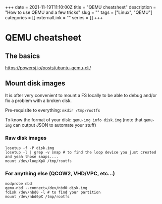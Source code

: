 +++
date = 2021-11-19T11:10:00Z
title = "QEMU cheatsheet"
description = "How to use QEMU and a few tricks"
slug = ""
tags = ["Linux", "QEMU"]
categories = []
externalLink = ""
series = []
+++

# QEMU cheatsheet

## The basics

https://powersj.io/posts/ubuntu-qemu-cli/

## Mount disk images

It is ofter very convenient to mount a FS locally to be able to debug and/or fix a problem with a broken disk.

Pre-requisite to everything: `mkdir /tmp/rootfs`

To know the format of your disk: `qemu-img info disk.img` (note that `qemu-img` can output JSON to automate your stuff)

### Raw disk images

```
losetup -f -P disk.img
losetup -l | grep -v snap # to find the loop device you just created and yeah those snaps....
mount /dev/loopXpX /tmp/rootfs
```

### For anything else (QCOW2, VHD/VPC, etc...)

```
modprobe nbd
qemu-nbd --connect=/dev/nbd0 disk.img
fdisk /dev/nbd0 -l # to find your partition
mount /dev/nbd0pX /tmp/rootfs
```
